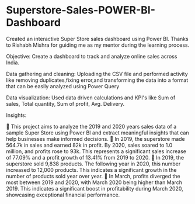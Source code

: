 # Superstore-Sales-POWER-BI-Dashboard
Created an interactive Super Store sales dashboard using Power BI. Thanks to Rishabh Mishra for guiding me as my mentor during the learning process.

Objective: Create a dashboard to track and analyze online sales across India.

Data gathering and cleaning: Uploading the CSV file and performed activity like removing duplicates,fixing error,and transforming the data into a format that can be easily analyzed using Power Query

Data visualization: Used data driven calculations and KPI's like Sum of sales, Total quantity, Sum of profit, Avg. Delivery.

Insights:

	This project aims to analyze the 2019 and 2020 years sales data of a sample Super Store using Power BI and extract meaningful insights that can help businesses make informed decisions.
	In 2019, the superstore made 564.7k in sales and earned 82k in profit. By 2020, sales soared to 1.0 million, and profits rose to 93k. This represents a significant sales increase of 77.09% and a profit growth of 13.41% from 2019 to 2020.
	In 2019, the superstore sold 9,838 products. The following year in 2020, this number increased to 12,000 products. This indicates a significant growth in the number of products sold year over year.
	In March, profits diverged the most between 2019 and 2020, with March 2020 being higher than March 2019. This indicates a significant boost in profitability during March 2020, showcasing exceptional financial performance.

